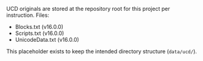 UCD originals are stored at the repository root for this project per instruction. Files:
- Blocks.txt (v16.0.0)
- Scripts.txt (v16.0.0)
- UnicodeData.txt (v16.0.0)

This placeholder exists to keep the intended directory structure (`data/ucd/`).

